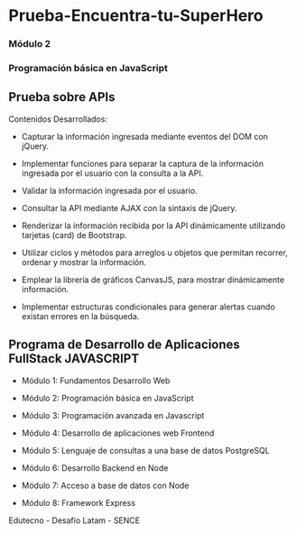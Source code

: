 # Prueba-Encuentra-tu-SuperHero

### Módulo 2
### Programación básica en JavaScript

## Prueba sobre APIs

Contenidos Desarrollados:

-  Capturar la información ingresada mediante eventos del DOM con jQuery.

- Implementar funciones para separar la captura de la información ingresada
por el usuario con la consulta a la API.

- Validar la información ingresada por el usuario.

- Consultar la API mediante AJAX con la sintaxis de jQuery.

- Renderizar la información recibida por la API dinámicamente utilizando
tarjetas (card) de Bootstrap.

- Utilizar ciclos y métodos para arreglos u objetos que permitan recorrer,
ordenar y mostrar la información.

- Emplear la librería de gráficos CanvasJS, para mostrar dinámicamente
información.

- Implementar estructuras condicionales para generar alertas cuando existan
errores en la búsqueda.


## Programa de Desarrollo de Aplicaciones FullStack JAVASCRIPT

- Módulo 1: Fundamentos Desarrollo Web

- Módulo 2: Programación básica en JavaScript

- Módulo 3: Programación avanzada en Javascript

- Módulo 4: Desarrollo de aplicaciones web Frontend

- Módulo 5: Lenguaje de consultas a una base de datos PostgreSQL

- Módulo 6: Desarrollo Backend en Node

- Módulo 7: Acceso a base de datos con Node

- Módulo 8: Framework Express

Edutecno - Desafío Latam - SENCE